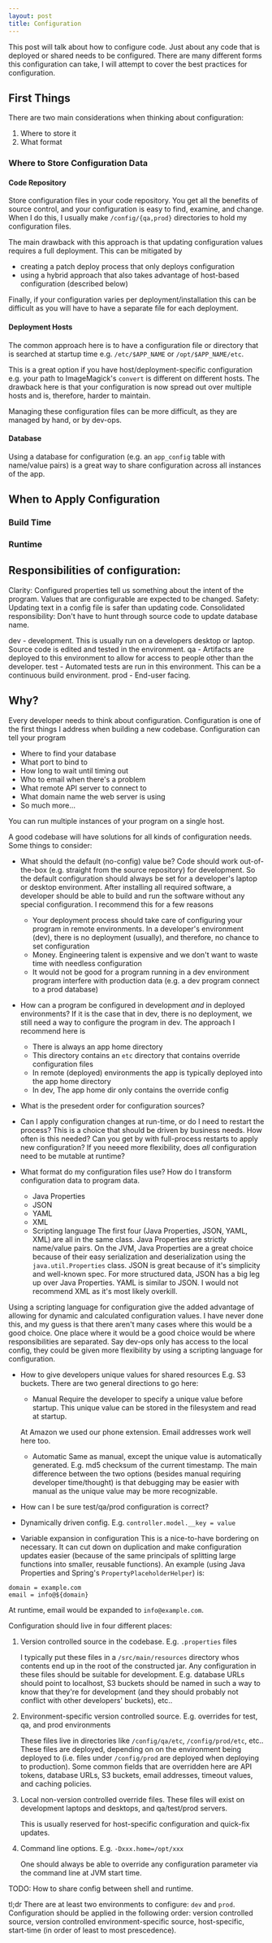 ```yaml
---
layout: post
title: Configuration
---
```


This post will talk about how to configure code. Just about any code that is
deployed or shared needs to be configured. There are many different forms this
configuration can take, I will attempt to cover the best practices for
configuration.

First Things
--------------------------------------------------------------------------------
There are two main considerations when thinking about configuration:

1. Where to store it
1. What format

### Where to Store Configuration Data

#### Code Repository

Store configuration files in your code repository. You get all the benefits of
source control, and your configuration is easy to find, examine, and
change. When I do this, I usually make `/config/{qa,prod}` directories to hold my
configuration files.

The main drawback with this approach is that updating configuration values requires a full deployment. This can be mitigated by

* creating a patch deploy process that only deploys configuration
* using a hybrid approach that also takes advantage of host-based configuration (described below)

Finally, if your configuration varies per deployment/installation this can be difficult as you will have to have a separate file for each deployment.

#### Deployment Hosts

The common approach here is to have a configuration file or directory that is searched at startup time e.g. `/etc/$APP_NAME` or `/opt/$APP_NAME/etc`. 

This is a great option if you have host/deployment-specific configuration e.g. your path
to ImageMagick's `convert` is different on different hosts. The drawback here is
that your configuration is now spread out over multiple hosts and is, therefore,
harder to maintain.

Managing these configuration files can be more difficult, as they are managed by hand, or by dev-ops. 

#### Database

Using a database for configuration (e.g. an `app_config` table with name/value pairs) is a great way to share configuration across all instances of the app. 

When to Apply Configuration
--------------------------------------------------------------------------------

### Build Time

### Runtime


Responsibilities of configuration:
--------------------------------------------------------------------------------
Clarity: Configured properties tell us something about the intent of the program. Values that are configurable are expected to be changed.
Safety: Updating text in a config file is safer than updating code.
Consolidated responsibility: Don't have to hunt through source code to update database name.

dev - development. This is usually run on a developers desktop or laptop. Source code is edited and tested in the environment.
qa - Artifacts are deployed to this environment to allow for access to people other than the developer.
test - Automated tests are run in this environment. This can be a continuous build environment.
prod - End-user facing.

Why?
--------------------------------------------------------------------------------
Every developer needs to think about configuration. Configuration is one of the first things I address when building a new codebase. Configuration can tell your program
* Where to find your database
* What port to bind to
* How long to wait until timing out
* Who to email when there's a problem
* What remote API server to connect to
* What domain name the web server is using
* So much more...

You can run multiple instances of your program on a single host.

A good codebase will have solutions for all kinds of configuration needs. Some things to consider:

* What should the default (no-config) value be?
Code should work out-of-the-box (e.g. straight from the source repository) for development. So the default configuration should always be set for a developer's laptop or desktop environment. After installing all required software, a developer should be able to build and run the software without any special configuration. I recommend this for a few reasons
   * Your deployment process should take care of configuring your program in remote environments. In a developer's environment (dev), there is no deployment (usually), and therefore, no chance to set configuration
   * Money. Engineering talent is expensive and we don't want to waste time with needless configuration
   * It would not be good for a program running in a dev environment program interfere with production data (e.g. a dev program connect to a prod database)

* How can a program be configured in development *and* in deployed environments?
If it is the case that in dev, there is no deployment, we still need a way to configure the program in dev. The approach I recommend here is
   * There is always an app home directory
   * This directory contains an `etc` directory that contains override configuration files
   * In remote (deployed) environments the app is typically deployed into the app home directory
   * In dev, The app home dir only contains the override config

* What is the presedent order for configuration sources?

* Can I apply configuration changes at run-time, or do I need to restart the process?
This is a choice that should be driven by business needs. How often is this needed? Can you get by with full-process restarts to apply new configuration? If you neeed more flexibility, does *all* configuration need to be mutable at runtime?

* What format do my configuration files use? How do I transform configuration data to program data.
   * Java Properties
   * JSON
   * YAML
   * XML
   * Scripting language
The first four (Java Properties, JSON, YAML, XML) are all in the same class. Java Properties are strictly name/value pairs. On the JVM, Java Properties are a great choice because of their easy serialization and deserialization using the `java.util.Properties` class. JSON is great because of it's simplicity and well-known spec. For more structured data, JSON has a big leg up over Java Properties. YAML is similar to JSON. I would not recommend XML as it's most likely overkill.

Using a scripting language for configuration give the added advantage of allowing for dynamic and calculated configuration values. I have never done this, and my guess is that there aren't many cases where this would be a good choice. One place where it would be a good choice would be where responsibilities are separated. Say dev-ops only has access to the local config, they could be given more flexibility by using a scripting language for configuration.

* How to give developers unique values for shared resources E.g. S3 buckets.
There are two general directions to go here:
   * Manual
   Require the developer to specify a unique value before startup. This unique value can be stored in the filesystem and read at startup.

   At Amazon we used our phone extension. Email addresses work well here too.

   * Automatic
   Same as manual, except the unique value is automatically generated. E.g. md5 checksum of the current timestamp. The main difference between the two options (besides manual requiring developer time/thought) is that debugging may be easier with manual as the unique value may be more recognizable.

* How can I be sure test/qa/prod configuration is correct?
* Dynamically driven config. E.g. `controller.model.__key = value`


* Variable expansion in configuration
This is a nice-to-have bordering on necessary. It can cut down on duplication and make configuration updates easier (because of the same principals of splitting large functions into smaller, reusable functions). An example (using Java Properties and Spring's `PropertyPlaceholderHelper`) is:

```
domain = example.com
email = info@${domain}
```

At runtime, email would be expanded to `info@example.com`.

Configuration should live in four different places:
1. Version controlled source in the codebase. E.g. `.properties` files

   I typically put these files in a `/src/main/resources` directory whos contents end up in the root of the constructed jar. Any configuration in these files should be suitable for development. E.g. database URLs should point to localhost, S3 buckets should be named in such a way to know that they're for development (and they should probably not conflict with other developers' buckets), etc..

1. Environment-specific version controlled source. E.g. overrides for test, qa, and prod environments

   These files live in directories like `/config/qa/etc`, `/config/prod/etc`, etc.. These files are deployed, depending on on the environment being deployed to (i.e. files under `/config/prod` are deployed when deploying to production). Some common fields that are overridden here are API tokens, database URLs, S3 buckets, email addresses, timeout values, and caching policies.

1. Local non-version controlled override files. These files will exist on development laptops and desktops, and qa/test/prod servers.

   This is usually reserved for host-specific configuration and quick-fix updates.

1. Command line options. E.g. `-Dxxx.home=/opt/xxx`

   One should always be able to override any configuration parameter via the command line at JVM start time.

TODO:
How to share config between shell and runtime.

tl;dr There are at least two environments to configure: `dev` and `prod`. Configuration should be applied in the following order: version controlled source, version controlled environment-specific source, host-specific, start-time (in order of least to most prescedence).
